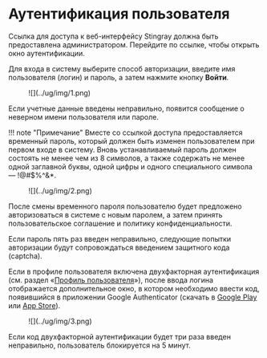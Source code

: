 # Аутентификация пользователя

Ссылка для доступа к веб-интерфейсу Stingray должна быть предоставлена администратором. Перейдите по ссылке, чтобы открыть окно аутентификации.

Для входа в систему выберите способ авторизации, введите имя пользователя (логин) и пароль, а затем нажмите кнопку **Войти**.

<figure markdown>
![](../ug/img/1.png)
</figure>
 
Если учетные данные введены неправильно, появится сообщение о неверном имени пользователя или пароле.

!!! note "Примечание"
    Вместе со ссылкой доступа предоставляется временный пароль, который должен быть изменен пользователем при первом входе в систему. Вновь устанавливаемый пароль должен состоять не менее чем из 8 символов, а также содержать не менее одной заглавной буквы, одной цифры и одного специального символа — !@#$%^&*.

<figure markdown>
![](../ug/img/2.png)
</figure>
 
После смены временного пароля пользователю будет предложено авторизоваться в системе с новым паролем, а затем принять пользовательское соглашение и политику конфиденциальности.

Если пароль пять раз введен неправильно, следующие попытки авторизации будут сопровождаться введением защитного кода (captcha).
 
Если в профиле пользователя включена двухфакторная аутентификация (см. раздел «[Профиль пользователя](profil_polzovatelya.md)»), после ввода логина отображается дополнительное окно, в котором необходимо ввести код, появившийся в приложении Google Authenticator (скачать в [Google Play](https://play.google.com/store/apps/details?id=com.google.android.apps.authenticator2&hl=ru&gl=US) или [App Store](https://apps.apple.com/ru/app/google-authenticator/id388497605)).

<figure markdown>
![](../ug/img/3.png)
</figure>
  
Если код двухфакторной аутентификации будет три раза введен неправильно, пользователь блокируется на 5 минут.
